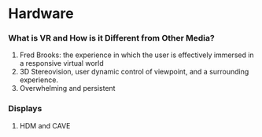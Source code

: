 # Hardware
### What is VR and How is it Different from Other Media?
1. Fred Brooks: the experience in which the user is effectively immersed in a responsive virtual world
2. 3D Stereovision, user dynamic control of viewpoint, and a surrounding experience.
3. Overwhelming and persistent

### Displays
1. HDM and CAVE
